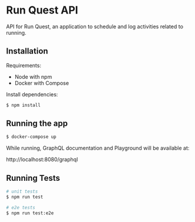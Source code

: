 # Run Quest API

API for Run Quest, an application to schedule and log activities related to running.

## Installation

Requirements:
 - Node with npm
 - Docker with Compose

Install dependencies:
```bash
$ npm install
```

## Running the app

```bash
$ docker-compose up
```

While running, GraphQL documentation and Playground will be available at:

http://localhost:8080/graphql

## Running Tests

```bash
# unit tests
$ npm run test

# e2e tests
$ npm run test:e2e
```
